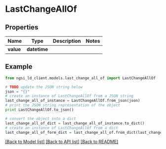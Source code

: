 # LastChangeAllOf


## Properties
Name | Type | Description | Notes
------------ | ------------- | ------------- | -------------
**value** | **datetime** |  | 

## Example

```python
from ngsi_ld_client.models.last_change_all_of import LastChangeAllOf

# TODO update the JSON string below
json = "{}"
# create an instance of LastChangeAllOf from a JSON string
last_change_all_of_instance = LastChangeAllOf.from_json(json)
# print the JSON string representation of the object
print LastChangeAllOf.to_json()

# convert the object into a dict
last_change_all_of_dict = last_change_all_of_instance.to_dict()
# create an instance of LastChangeAllOf from a dict
last_change_all_of_form_dict = last_change_all_of.from_dict(last_change_all_of_dict)
```
[[Back to Model list]](../README.md#documentation-for-models) [[Back to API list]](../README.md#documentation-for-api-endpoints) [[Back to README]](../README.md)


